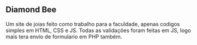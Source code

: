 **Diamond Bee**
---
Um site de joias feito como trabalho para a faculdade, apenas codigos simples em HTML, CSS e JS.
Todas as validações foram feitas em JS, logo mais tera envio de formulario em PHP também.
